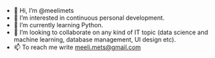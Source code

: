 - 👋 Hi, I’m @meelimets
- 👀 I’m interested in continuous personal development.
- 🌱 I’m currently learning Python.
- 💞️ I’m looking to collaborate on any kind of IT topic (data science and machine learning, database management, UI design etc).
- 📫 To reach me write meeli.mets@gmail.com

<!---
meelimets/meelimets is a ✨ special ✨ repository because its `README.md` (this file) appears on your GitHub profile.
You can click the Preview link to take a look at your changes.
--->
